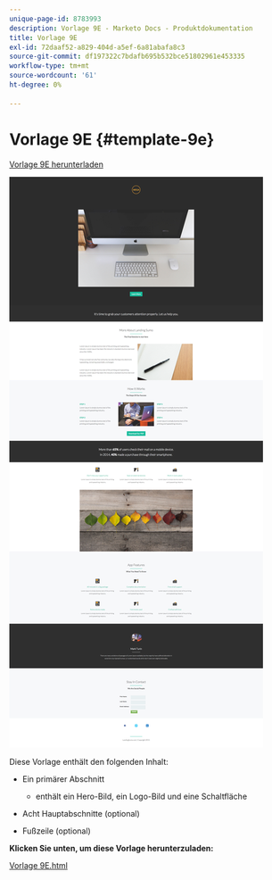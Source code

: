```yaml
---
unique-page-id: 8783993
description: Vorlage 9E - Marketo Docs - Produktdokumentation
title: Vorlage 9E
exl-id: 72daaf52-a829-404d-a5ef-6a81abafa8c3
source-git-commit: df197322c7bdafb695b532bce51802961e453335
workflow-type: tm+mt
source-wordcount: '61'
ht-degree: 0%

---
```


# Vorlage 9E {#template-9e}

[Vorlage 9E herunterladen](https://experienceleague.adobe.com/landing/marketo/lp-templates/template-9e.html)

![](assets/image2015-7-28-15-3a33-3a3.png)

Diese Vorlage enthält den folgenden Inhalt:

* Ein primärer Abschnitt

   * enthält ein Hero-Bild, ein Logo-Bild und eine Schaltfläche

* Acht Hauptabschnitte (optional)
* Fußzeile (optional)

**Klicken Sie unten, um diese Vorlage herunterzuladen:**

[Vorlage 9E.html](https://experienceleague.adobe.com/landing/marketo/lp-templates/template-9e.html)
